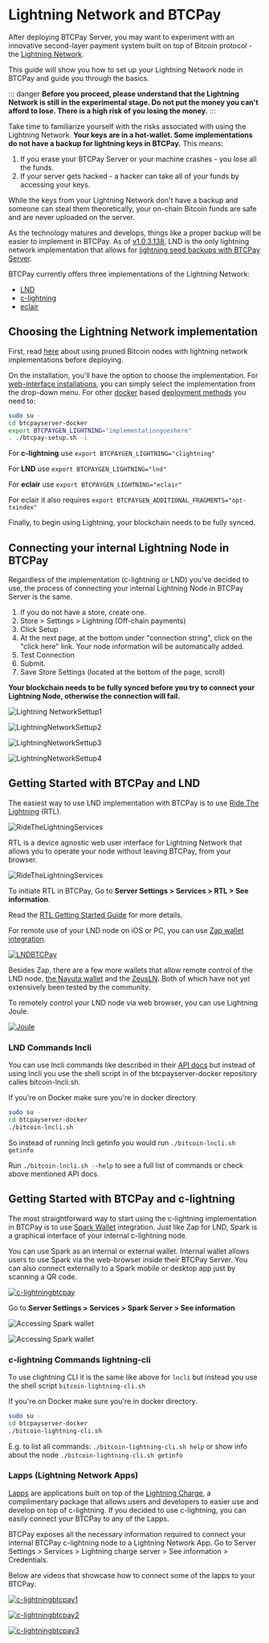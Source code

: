 # Lightning Network and BTCPay

After deploying BTCPay Server, you may want to experiment with an innovative second-layer payment system built on top of Bitcoin protocol - the [Lightning Network](https://en.bitcoin.it/wiki/Lightning_Network).

This guide will show you how to set up your Lightning Network node in BTCPay and guide you through the basics.

::: danger
**Before you proceed, please understand that the Lightning Network is still in the experimental stage. Do not put the money you can't afford to lose. There is a high risk of you losing the money.**
:::

Take time to familiarize yourself with the risks associated with using the Lightning Network.
**Your keys are in a hot-wallet. Some implementations do not have a backup for lightning keys in BTCPay.** This means:

1. If you erase your BTCPay Server or your machine crashes - you lose all the funds.
2. If your server gets hacked - a hacker can take all of your funds by accessing your keys.

While the keys from your Lightning Network don't have a backup and someone can steal them theoretically, your on-chain Bitcoin funds are safe and are never uploaded on the server.

As the technology matures and develops, things like a proper backup will be easier to implement in BTCPay. As of [v1.0.3.138](https://blog.btcpayserver.org/btcpay-lnd-migration/), LND is the only lightning network implementation that allows for [lightning seed backups with BTCPay Server](./FAQ/FAQ-LightningNetwork.md#where-can-i-find-recovery-seed-backup-for-my-lightning-network-wallet-in-btcpay-server).

BTCPay currently offers three implementations of the Lightning Network:

* [LND](https://github.com/lightningnetwork/lnd)
* [c-lightning](https://github.com/ElementsProject/lightning)
* [eclair](https://github.com/ACINQ/eclair)

## Choosing the Lightning Network implementation

First, read [here](./FAQ/FAQ-LightningNetwork.md#can-i-use-a-pruned-node-with-ln-in-btcpay) about using pruned Bitcoin nodes with lightning network implementations before deploying.

On the installation, you'll have the option to choose the implementation. For [web-interface installations](./LunaNodeWebDeployment.md), you can simply select the implementation from the drop-down menu. For other [docker](https://github.com/btcpayserver/btcpayserver-docker) based [deployment methods](./Deployment.md) you need to:

```bash
sudo su -
cd btcpayserver-docker
export BTCPAYGEN_LIGHTNING="implementationgoeshere"
. ./btcpay-setup.sh -i
```

For **c-lightning** use `export BTCPAYGEN_LIGHTNING="clightning"`

For **LND** use `export BTCPAYGEN_LIGHTNING="lnd"`

For **eclair** use `export BTCPAYGEN_LIGHTNING="eclair"`

For eclair it also requires `export BTCPAYGEN_ADDITIONAL_FRAGMENTS="opt-txindex"`

Finally, to begin using Lightning, your blockchain needs to be fully synced.

## Connecting your internal Lightning Node in BTCPay

Regardless of the implementation (c-lightning or LND) you've decided to use, the process of connecting your internal Lightning Node in BTCPay Server is the same.

1. If you do not have a store, create one.
2. Store > Settings > Lightning (Off-chain payments)
3. Click Setup
4. At the next page, at the bottom under "connection string", click on the "click here" link. Your node information will be automatically added.
5. Test Connection
6. Submit.
7. Save Store Settings (located at the bottom of the page, scroll)

**Your blockchain needs to be fully synced before you try to connect your Lightning Node, otherwise the connection will fail.**

![Lightning NetworkSettup1](./img/LightningNetworkNodeSetup1.png)

![LightningNetworkSettup2](./img/LightningNetworkNodeSetup2.jpg)

![LightningNetworkSettup3](./img/LightningNetworkNodeSetup3.jpg)

![LightningNetworkSettup4](./img/LightningNetworkNodeSetup4.jpg)

## Getting Started with BTCPay and LND

The easiest way to use LND implementation with BTCPay is to use [Ride The Lightning](https://github.com/ShahanaFarooqui/RTL) (RTL).

![RideTheLightningServices](./img/RideTheLightning.png)

RTL is a device agnostic web user interface for Lightning Network that allows you to operate your node without leaving BTCPay, from your browser.

![RideTheLightningServices](./img/RideTheLightningServices.png)

To initiate RTL in BTCPay, Go to **Server Settings > Services > RTL > See information**.

Read the [RTL Getting Started Guide](https://medium.com/@suheb.khan/how-to-ride-the-lightning-447af999dcd2) for more details.

For remote use of your LND node on iOS or PC, you can use [Zap wallet integration](https://github.com/LN-Zap/zap-tutorials/blob/master/docs/desktop/btcpay-server.mdx).

[![LNDBTCPay](https://img.youtube.com/vi/CWhTOunTb2Q/mqdefault.jpg)](https://www.youtube.com/watch?v=CWhTOunTb2Q "BTCPay Server - LND and Zap")

Besides Zap, there are a few more wallets that allow remote control of the LND node, [the Nayuta wallet](https://nayuta.co/) and the [ZeusLN](https://github.com/ZeusLN/zeus). Both of which have not yet extensively been tested by the community.

To remotely control your LND node via web browser, you can use Lightning Joule.

[![Joule](https://img.youtube.com/vi/a9_uHJhnKR4/mqdefault.jpg)](https://www.youtube.com/watch?v=a9_uHJhnKR4 "BTCPay Server - LND and Joule")

### LND Commands lncli

You can use lncli commands like described in their [API docs](https://api.lightning.community/) but instead of using lncli you use the shell script in of the btcpayserver-docker repository calles bitcoin-lncli.sh.

If you're on Docker make sure you're in docker directory.

```bash
sudo su -
cd btcpayserver-docker
./bitcoin-lncli.sh
```

So instead of running lncli getinfo you would run `./bitcoin-lncli.sh getinfo`

Run `./bitcoin-lncli.sh --help` to see a full list of commands or check above mentioned API docs.

## Getting Started with BTCPay and c-lightning

The most straightforward way to start using the c-lightning implementation in BTCPay is to use [Spark Wallet](https://github.com/shesek/spark-wallet) integration. Just like Zap for LND, Spark is a graphical interface of your internal c-lightning node.

You can use Spark as an internal or external wallet. Internal wallet allows users to use Spark via the web-browser inside their BTCPay Server. You can also connect externally to a Spark mobile or desktop app just by scanning a QR code.

[![c-lightningbtcpay](https://img.youtube.com/vi/uV1R6IQpmg8/mqdefault.jpg)](https://www.youtube.com/watch?v=uV1R6IQpmg8 "BTCPay Server - c-lightning and Spark")

Go to **Server Settings > Services > Spark Server > See information**

![Accessing Spark wallet](./img/SparkConnect.jpg)

![Accessing Spark wallet](./img/SparkConnect2.jpg.png)

### c-lightning Commands lightning-cli

To use clightning CLI it is the same like above for `lncli` but instead you use the shell script `bitcoin-lightning-cli.sh`

If you're on Docker make sure you're in docker directory.

```bash
sudo su -
cd btcpayserver-docker
./bitcoin-lightning-cli.sh
```

E.g. to list all commands: `./bitcoin-lightning-cli.sh help`
or show info about the node `./bitcoin-lightning-cli.sh getinfo`

### Lapps (Lightning Network Apps)

[Lapps](https://blockstream.com/2018/03/29/blockstreams-week-of-lapps-ends/) are applications built on top of the [Lightning Charge](https://blockstream.com/2018/01/16/lightning-charge/), a complimentary package that allows users and developers to easier use and develop on top of c-lightning. If you decided to use c-lightning, you can easily connect your BTCPay to any of the Lapps.

BTCPay exposes all the necessary information required to connect your internal BTCPay c-lightning node to a Lightning Network App.  Go to Server Settings > Services > Lightning charge server > See information > Credentials.

Below are videos that showcase how to connect some of the lapps to your BTCPay.

[![c-lightningbtcpay1](https://img.youtube.com/vi/6EHNq1anD1k/mqdefault.jpg)](https://www.youtube.com/watch?v=6EHNq1anD1k "BTCPay Server - c-lightning and lapps intro")

[![c-lightningbtcpay2](https://img.youtube.com/vi/ZbM3jcxau0o/mqdefault.jpg)](https://www.youtube.com/watch?v=ZbM3jcxau0o "BTCPay Server - c-lightning and lapps publisher")

[![c-lightningbtcpay3](https://img.youtube.com/vi/EYrsU3LGpbI/mqdefault.jpg)](https://www.youtube.com/watch?v=EYrsU3LGpbI "BTCPay Server - c-lightning and lapps woo lightning")
